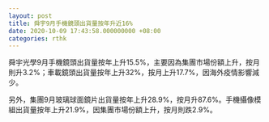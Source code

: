 ```yaml
---
layout: post
title: 舜宇9月手機鏡頭出貨量按年升近16%
date: 2020-10-09 17:43:58.000000000 +08:00
categories: rthk
---
```


舜宇光學9月手機鏡頭出貨量按年上升15.5%，主要因為集團市場份額上升，按月則升3.2%；車載鏡頭出貨量按年上升32%，按月上升17.7%，因海外疫情影響減少。

另外，集團9月玻璃球面鏡片出貨量按年上升28.9%，按月升87.6%。手機攝像模組出貨量按年上升21.9%，因集團市場份額上升，按月則跌2.9%。
